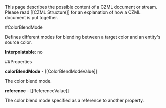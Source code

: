 This page describes the possible content of a CZML document or stream.  Please read [[CZML Structure]] for an explanation of how a CZML document is put together.

#ColorBlendMode

Defines different modes for blending between a target color and an entity's source color.

**Interpolatable**: no

##Properties

**colorBlendMode** - [[ColorBlendModeValue]]

The color blend mode.


**reference** - [[ReferenceValue]]

The color blend mode specified as a reference to another property.


